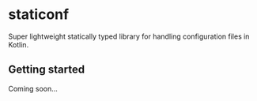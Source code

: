 # staticonf
Super lightweight statically typed library for handling configuration files in Kotlin.
## Getting started
Coming soon...
